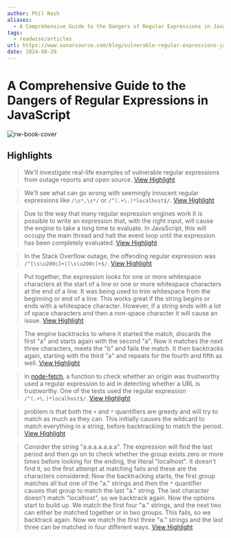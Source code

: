```yaml
---
author: Phil Nash
aliases:
  - A Comprehensive Guide to the Dangers of Regular Expressions in JavaScript
tags:
  - readwise/articles
url: https://www.sonarsource.com/blog/vulnerable-regular-expressions-javascript
date: 2024-08-20
---
```

# A Comprehensive Guide to the Dangers of Regular Expressions in JavaScript

![rw-book-cover](https://www.sonarsource.com/app-icon.png)

## Highlights


> We'll investigate real-life examples of vulnerable regular expressions from outage reports and open source.
> [View Highlight](https://read.readwise.io/read/01he02m6s6pppbgneb12n1wc8n)



> We'll see what can go wrong with seemingly innocent regular expressions like `/\s*,\s*/` or `/^(.+\.)*localhost$/`.
> [View Highlight](https://read.readwise.io/read/01he02mfyttvjvp0egqkbe59ff)



> Due to the way that many regular expression engines work it is possible to write an expression that, with the right input, will cause the engine to take a long time to evaluate. In JavaScript, this will occupy the main thread and halt the event loop until the expression has been completely evaluated.
> [View Highlight](https://read.readwise.io/read/01he02n8mgzfynrgrh99sehz2t)



> In the Stack Overflow outage, the offending regular expression was `/^[\s\u200c]+|[\s\u200c]+$/`.
> [View Highlight](https://read.readwise.io/read/01he02rskpzvkgdvvxdykcjqcn)



> Put together, the expression looks for one or more whitespace characters at the start of a line or one or more whitespace characters at the end of a line. It was being used to trim whitespace from the beginning or end of a line.
>  This works great if the string begins or ends with a whitespace character. However, if a string ends with a lot of space characters and then a non-space character it will cause an issue.
> [View Highlight](https://read.readwise.io/read/01he02v7sx2e57nfjgfpm20dpp)



> The engine backtracks to where it started the match, discards the first "a" and starts again with the second "a". Now it matches the next three characters, meets the "b" and fails the match.
>  It then backtracks again, starting with the third "a" and repeats for the fourth and fifth as well.
> [View Highlight](https://read.readwise.io/read/01he02y47rbfvdex3hzf7amcnc)



> In [node-fetch](https://www.npmjs.com/package/node-fetch), a function to check whether an origin was trustworthy used a regular expression to aid in detecting whether a URL is trustworthy. One of the tests used the regular expression `/^(.+\.)*localhost$/`.
> [View Highlight](https://read.readwise.io/read/01he0326veqcgt6fh4tfax23cj)



> problem is that both the `+` and `*` quantifiers are greedy and will try to match as much as they can. This initially causes the wildcard to match everything in a string, before backtracking to match the period.
> [View Highlight](https://read.readwise.io/read/01he035gbh568vq7vmaz46xwpt)



> Consider the string "a.a.a.a.a.a.a". The expression will find the last period and then go on to check whether the group exists zero or more times before looking for the ending, the literal "localhost". It doesn't find it, so the first attempt at matching fails and these are the characters considered:
>  Now the backtracking starts, the first group matches all but one of the "a." strings and then the `*` quantifier causes that group to match the last "a." string.
>  The last character doesn't match "localhost", so we backtrack again. Now the options start to build up. We match the first four "a." strings, and the next two can either be matched together or in two groups.
>  This fails, so we backtrack again. Now we match the first three "a." strings and the last three can be matched in four different ways.
> [View Highlight](https://read.readwise.io/read/01he037nzs2dm29ey9r84v4ypm)

